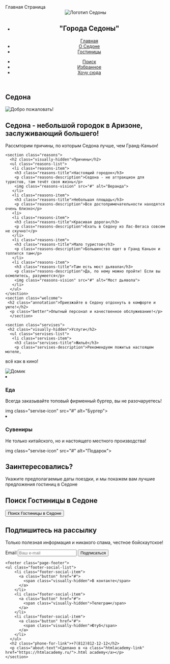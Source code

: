 <!DOCTYPE html>
<html lang="ru">
  <head>
    <meta charset="utf-8">
    <title>Седона</title>
  </head>
  <body>Главная Страница</body>
<header class="page-header">
<img class="logo" src="#" alt="Логотип Седоны">
 <nav class="navigation">
    <ul class="navigation-list">
      <li class="navigation-item">
      <h1 class="visually-hidden">"Города Седоны"</h1>
      <a class="navigation-link" href="#">Главная</a>
      </li>
       <li class="navigation-item">
      <a class="navigation-link" href="#">О Седоне</a>
      </li>
       <li class="navigation-item">
      <a class="navigation-link" href="#">Гостиницы</a>
      </li>
      </ul>
      <ul class="navigation-list navigation-user">
          <li class="navigation-item">
            <a class="navigation-link" href="#">
              <span class="visually-hidden">
                Поиск
              </span>
            </a>
          </li>
          <li class="navigation-item">
            <a class="navigation-link" href="#">
              <span class="visually-hidden">
                Избранное
              </span>
            </a>
          </li>
          <li class="navigation-item">
            <a class="navigation-link" href="#">
              <span class="visually-hidden">
              Хочу сюда
              </span>
            </a>
          </li>
          </ul>
      </nav>
    </header>
    <main class="main-index">
    <section class="welcome">
      <h1 class="visually-hidden">Седона</h1>
      <img class="preview" src="#" alt="Добро пожаловать!">
      <h2 class="annotation">Седона - небольшой городок в Аризоне, заслуживающий большего!</h2>
      <p class="better">Рассмторим причины, по которым Седона лучше, чем Гранд-Каньон!</p>
      </section>

    <section class="reasons">
      <h2 class="visually-hidden">Причины</h2>
      <ul class="reasons-list">
       <li class="reasons-item">
        <h3 class="reasons-title">Настоящий городок</h3>
        <p class="reasons-description">Седона - не аттракцион для туристов, там течёт своя жизнь</p>
        <img class="reasons-vision" src="#" alt="Веранда">
       </li>
       <li class="reasons-item">
        <h3 class="reasons-title">Небольшая площадь</h3>
        <p class="reasons-description">Все достопримечательности находятся очень близко</p>
       <li>
       <li class="reasons-item">
        <h3 class="reasons-title">Красивая дорога</h3>
        <p class="reasons-description">Ехать в Седону из Лас-Вегаса совсем не скучно!</p>
       </li>
       <li class="reasons-item">
        <h3 class="reasons-title">Мало туристов</h3>
        <p class="reasons-description">Большинство едет в Гранд Каньон и толпится там</p>
       </li>
       <li class="reasons-item">
        <h3 class="reasons-title">Там есть мост дьявола</h3>
        <p class="reasons-description">Да, по нему можно пройти! Если вы осмелитесь, разумеется</p>
        <img class="reasons-vision" src="#" alt="Мост дьявола">
       </li>
      </ul>
    </section>
    <section class="welcome">
     <h2 class="annotation">Приезжайте в Седону отдохнуть в комфорте и уюте!</h2>
      <p class="better">Опытный персонал и качественное обслуживание!</p>
      </section>

    <section class="servises">
     <h2 class="visually-hidden">Услуги</h2>
      <ul class="servises-list">
       <li class="servises-item">
        <h3 class="servises-title">Жильё</h3>
        <p class="servises-description">Рекомендуем пожитьв настоящем мотеле, 
всё как в кино!</p>
        <img class="servise-icon" src="#" alt="Домик">
       </li>
       <li class="servises-item">
        <h3 class="servises-title">Еда</h3>
        <p class="servises-description">Всегда заказывайте
топовый фирменный бургер, вы не разочаруетесь!</p>
        img class="servise-icon" src="#" alt="Бургер">
        </li>
        <li class="servises-item">
        <h3 class="servises-title">Сувениры</h3>
        <p class="servises-description">Не только китайского, 
но и настоящего местного производства!</p>
        img class="servise-icon" src="#" alt="Подарок">
      </li>
      </ul>
    </section>
        <h2 class="annotation">Заинтересовались?</h2>
      <p class="better">Укажите предполагаемые даты поездки, и мы покажем вам лучшие предложения гостиниц в Седоне</p>
    <section class="appointment">
        <h2 class="appointment-title">Поиск Гостиницы в Седоне</h2>
        <form class="appointment-form" action="https://echo.htmlacademy.ru/" method="post">
          <button class="button" type="submit">Поиск Гостиницы в Седоне</button>
        </form>
      </section>
    <div class="subscribe">
        <h2 class="subscribe-mailing">Подпишитесь на рассылку</h2>
      <p class="usefull-info">Только полезная информация и никакого спама, честное бойскаутское!</p>
       <section class="newsletter">
      <form class="newsletter-form" action="https://echo.htmlacademy.ru/" method="post">
      <div class="form-input">
        <label for="newsletter-email">Email</label>
        <input class="field" placeholder="Ваш e-mail" type="email" name="newsletter-email" id="newsletter-email" required>
        <button class="button newsletter-button" type="submit">Подписаться</button>
</div>
        </button>
      </form>
    </section>
    </div>
    </main>

    <footer class="page-footer">
    <ul class="footer-social-list">
        <li class="footer-social-item">
          <a class="button" href="#">
            <span class="visually-hidden">В контакте</span>
          </a>
        </li>
        <li class="footer-social-item">
          <a class="button" href="#">
            <span class="visually-hidden">Телеграм</span>
          </a>
        </li>
        <li class="footer-social-item">
          <a class="button" href="#">
            <span class="visually-hidden">Ютуб</span>
          </a>
        </li>
      </ul>
      <h2 class="phone-for-link">+7(812)812-12-12</h2>
      <p class="about-text">Сделано в <a class="htmlacademy-link" href="https://htmlacademy.ru/">.html academy</a></p>
    </section>
  </footer>
    </body>
</html>
